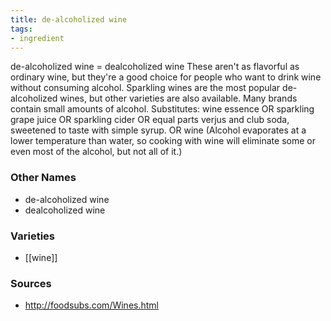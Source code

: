 ```yaml
---
title: de-alcoholized wine
tags:
- ingredient
---
```

de-alcoholized wine = dealcoholized wine These aren't as flavorful as ordinary wine, but they're a good choice for people who want to drink wine without consuming alcohol. Sparkling wines are the most popular de-alcoholized wines, but other varieties are also available. Many brands contain small amounts of alcohol. Substitutes: wine essence OR sparkling grape juice OR sparkling cider OR equal parts verjus and club soda, sweetened to taste with simple syrup. OR wine (Alcohol evaporates at a lower temperature than water, so cooking with wine will eliminate some or even most of the alcohol, but not all of it.)

### Other Names

* de-alcoholized wine
* dealcoholized wine

### Varieties

* [[wine]]

### Sources
* http://foodsubs.com/Wines.html
